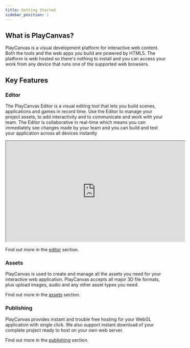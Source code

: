 ```yaml
---
title: Getting Started
sidebar_position: 1
---
```


## What is PlayCanvas?

PlayCanvas is a visual development platform for interactive web content. Both the tools and the web apps you build are powered by HTML5. The platform is web hosted so there's nothing to install and you can access your work from any device that runs one of the supported web browsers.

## Key Features

### Editor

The PlayCanvas Editor is a visual editing tool that lets you build scenes, applications and games in record time. Use the Editor to manage your project assets, to add interactivity and to communicate and work with your team. The Editor is collaborative in real-time which means you can immediately see changes made by your team and you can build and test your application across all devices instantly

<div className="iframe-container">
    <iframe loading="lazy" width="560" height="315" src="https://www.youtube.com/embed/PS4oMLPyYfI" title="PlayCanvas Editor Live Link" allowfullscreen></iframe>
</div>

Find out more in the [editor][5] section.

### Assets

PlayCanvas is used to create and manage all the assets you need for your interactive web application. PlayCanvas accepts all major 3D file formats, plus upload images, audio and any other asset types you need.

Find out more in the [assets][6] section.

### Publishing

PlayCanvas provides instant and trouble free hosting for your WebGL application with single click. We also support instant download of your complete project ready to host on your own web server.

Find out more in the [publishing][7] section.

[5]: /user-manual/editor
[6]: /user-manual/assets
[7]: /user-manual/publishing
